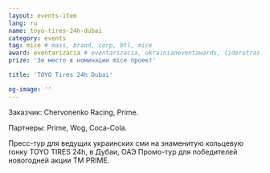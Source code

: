 ```yaml
---
layout: events-item
lang: ru
name: toyo-tires-24h-dubai
category: events
tag: mice # mass, brand, corp, btl, mice
award: eventarizacia # eventarizacia, ukrainianeventawards, liderotrasli
prize: '3е место в номинации mice проект'

title: 'TOYO Tires 24h Dubai'

og-image: ''
---
```


Заказчик: Chervonenko Racing, Prime.

Партнеры: Prime, Wog, Coca-Cola.

Пресс-тур для  ведущих украинских сми на знаменитую кольцевую гонку TOYO TIRES 24h, в Дубаи, ОАЭ
Промо-тур для  победителей новогодней акции ТМ PRIME.
